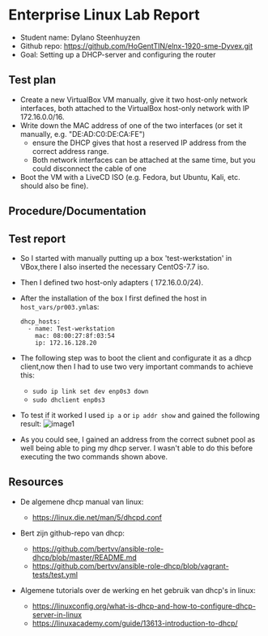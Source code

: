 # Enterprise Linux Lab Report

- Student name: Dylano Steenhuyzen 
- Github repo: <https://github.com/HoGentTIN/elnx-1920-sme-Dyvex.git>
- Goal: Setting up a DHCP-server and configuring the router

## Test plan
- Create a new VirtualBox VM manually, give it two host-only network interfaces, both attached to the VirtualBox host-only network with IP 172.16.0.0/16.
- Write down the MAC address of one of the two interfaces (or set it manually, e.g. "DE:AD:C0:DE:CA:FE")
     * ensure the DHCP gives that host a reserved IP address from the correct address range.
     * Both network interfaces can be attached at the same time, but you could disconnect the cable of one
- Boot the VM with a LiveCD ISO (e.g. Fedora, but Ubuntu, Kali, etc. should also be fine).

## Procedure/Documentation

## Test report
- So I started with manually putting up a box 'test-werkstation' in VBox,there I also inserted the necessary CentOS-7.7 iso.
- Then I defined two host-only adapters ( 172.16.0.0/24).
- After the installation of the box I first defined the host in `host_vars/pr003.yml`as:
    ```
    dhcp_hosts:
      - name: Test-werkstation
        mac: 08:00:27:8f:03:54
        ip: 172.16.128.20
    ```
- The following step was to boot the client and configurate it as a dhcp client,now then I had to use two very important commands to achieve this:
    * `sudo ip link set dev enp0s3 down`
    * `sudo dhclient enp0s3`
- To test if it worked I used `ip a` or `ip addr show` and gained the following result:
 ![image1](https://github.com/HoGentTIN/elnx-1920-sme-Dyvex/blob/master/report/Images/pr003/pr003_config.png)
 
 - As you could see, I gained an address from the correct subnet pool as well being able to ping my dhcp server. I wasn't able to do this before executing the two commands shown above.

## Resources
* De algemene dhcp manual van linux:    
    - https://linux.die.net/man/5/dhcpd.conf        

* Bert zijn github-repo van dhcp:
    - https://github.com/bertvv/ansible-role-dhcp/blob/master/README.md 
    - https://github.com/bertvv/ansible-role-dhcp/blob/vagrant-tests/test.yml

* Algemene tutorials over de werking en het gebruik van dhcp's in linux:
    - https://linuxconfig.org/what-is-dhcp-and-how-to-configure-dhcp-server-in-linux
    - https://linuxacademy.com/guide/13613-introduction-to-dhcp/
